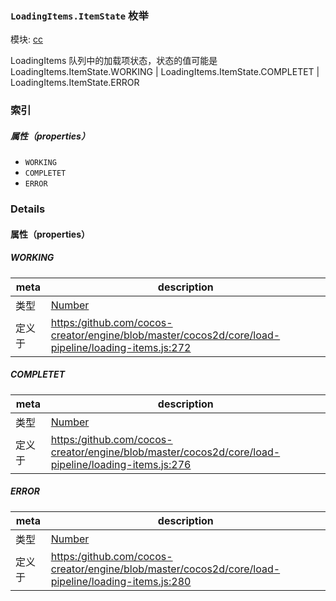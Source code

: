 ### `LoadingItems.ItemState` 枚举



模块: [cc](../modules/cc.md)




LoadingItems 队列中的加载项状态，状态的值可能是 LoadingItems.ItemState.WORKING | LoadingItems.ItemState.COMPLETET | LoadingItems.ItemState.ERROR

### 索引

##### 属性（properties）

  - `WORKING`
  - `COMPLETET`
  - `ERROR`

### Details

#### 属性（properties）


##### WORKING

> 

| meta | description |
|------|-------------|
| 类型 | <a href="https://developer.mozilla.org/en/JavaScript/Reference/Global_Objects/Number" class="crosslink external" target="_blank">Number</a> |
| 定义于 | [https:/github.com/cocos-creator/engine/blob/master/cocos2d/core/load-pipeline/loading-items.js:272](https:/github.com/cocos-creator/engine/blob/master/cocos2d/core/load-pipeline/loading-items.js#L272) |



##### COMPLETET

> 

| meta | description |
|------|-------------|
| 类型 | <a href="https://developer.mozilla.org/en/JavaScript/Reference/Global_Objects/Number" class="crosslink external" target="_blank">Number</a> |
| 定义于 | [https:/github.com/cocos-creator/engine/blob/master/cocos2d/core/load-pipeline/loading-items.js:276](https:/github.com/cocos-creator/engine/blob/master/cocos2d/core/load-pipeline/loading-items.js#L276) |



##### ERROR

> 

| meta | description |
|------|-------------|
| 类型 | <a href="https://developer.mozilla.org/en/JavaScript/Reference/Global_Objects/Number" class="crosslink external" target="_blank">Number</a> |
| 定义于 | [https:/github.com/cocos-creator/engine/blob/master/cocos2d/core/load-pipeline/loading-items.js:280](https:/github.com/cocos-creator/engine/blob/master/cocos2d/core/load-pipeline/loading-items.js#L280) |


